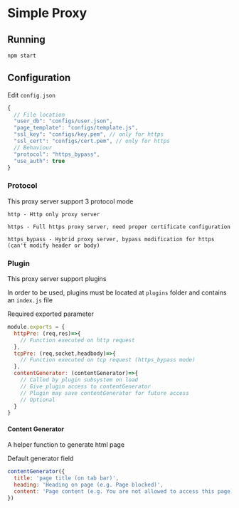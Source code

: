 # Simple Proxy

## Running
```bash
npm start
```

## Configuration

Edit `config.json`

```js
{
  // File location
  "user_db": "configs/user.json", 
  "page_template": "configs/template.js",
  "ssl_key": "configs/key.pem", // only for https
  "ssl_cert": "configs/cert.pem", // only for https
  // Behaviour
  "protocol": "https_bypass",
  "use_auth": true
}

```

### Protocol

This proxy server support 3 protocol mode
```
http - Http only proxy server

https - Full https proxy server, need proper certificate configuration

https_bypass - Hybrid proxy server, bypass modification for https (can't modify header or body)
```

### Plugin

This proxy server support plugins

In order to be used, plugins must be located at `plugins` folder and contains an `index.js` file

Required exported parameter
```js
module.exports = {
  httpPre: (req,res)=>{
    // Function executed on http request
  },
  tcpPre: (req,socket,headbody)=>{
    // Function executed on tcp request (https_bypass mode)
  },
  contentGenerator: (contentGenerator)=>{
    // Called by plugin subsystem on load
    // Give plugin access to contentGenerator
    // Plugin may save contentGenerator for future access
    // Optional
  }
}
```

#### Content Generator

A helper function to generate html page

Default generator field

```js
contentGenerator({
  title: 'page title (on tab bar)',
  heading: 'Heading on page (e.g. Page blocked)',
  content: 'Page content (e.g. You are not allowed to access this page)'
})
```